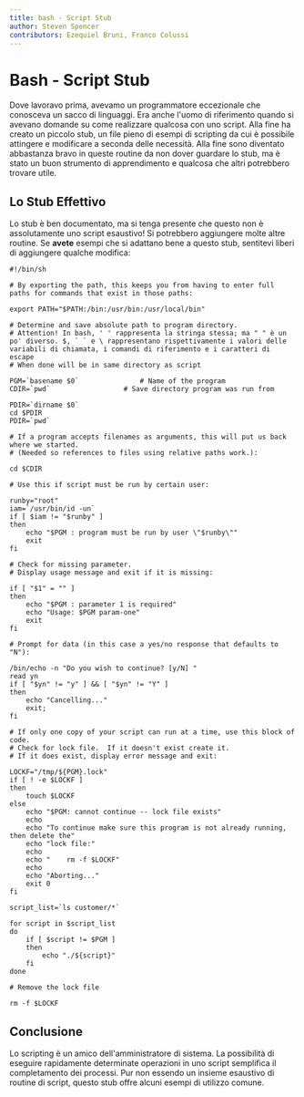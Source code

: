 ```yaml
---
title: bash - Script Stub
author: Steven Spencer
contributors: Ezequiel Bruni, Franco Colussi
---
```


# Bash - Script Stub

Dove lavoravo prima, avevamo un programmatore eccezionale che conosceva un sacco di linguaggi. Era anche l'uomo di riferimento quando si avevano domande su come realizzare qualcosa con uno script. Alla fine ha creato un piccolo stub, un file pieno di esempi di scripting da cui è possibile attingere e modificare a seconda delle necessità. Alla fine sono diventato abbastanza bravo in queste routine da non dover guardare lo stub, ma è stato un buon strumento di apprendimento e qualcosa che altri potrebbero trovare utile.

## Lo Stub Effettivo

Lo stub è ben documentato, ma si tenga presente che questo non è assolutamente uno script esaustivo! Si potrebbero aggiungere molte altre routine. Se **avete** esempi che si adattano bene a questo stub, sentitevi liberi di aggiungere qualche modifica:

```
#!/bin/sh

# By exporting the path, this keeps you from having to enter full paths for commands that exist in those paths:

export PATH="$PATH:/bin:/usr/bin:/usr/local/bin"

# Determine and save absolute path to program directory.
# Attention! In bash, ' ' rappresenta la stringa stessa; ma " " è un po' diverso. $, ` ` e \ rappresentano rispettivamente i valori delle variabili di chiamata, i comandi di riferimento e i caratteri di escape
# When done will be in same directory as script

PGM=`basename $0`               # Name of the program
CDIR=`pwd`                  # Save directory program was run from

PDIR=`dirname $0`
cd $PDIR
PDIR=`pwd`

# If a program accepts filenames as arguments, this will put us back where we started.
# (Needed so references to files using relative paths work.):

cd $CDIR

# Use this if script must be run by certain user:

runby="root"
iam=`/usr/bin/id -un`
if [ $iam != "$runby" ]
then
    echo "$PGM : program must be run by user \"$runby\""
    exit
fi

# Check for missing parameter.
# Display usage message and exit if it is missing:

if [ "$1" = "" ]
then
    echo "$PGM : parameter 1 is required"
    echo "Usage: $PGM param-one"
    exit
fi

# Prompt for data (in this case a yes/no response that defaults to "N"):

/bin/echo -n "Do you wish to continue? [y/N] "
read yn
if [ "$yn" != "y" ] && [ "$yn" != "Y" ]
then
    echo "Cancelling..."
    exit;
fi

# If only one copy of your script can run at a time, use this block of code.
# Check for lock file.  If it doesn't exist create it.
# If it does exist, display error message and exit:

LOCKF="/tmp/${PGM}.lock"
if [ ! -e $LOCKF ]
then
    touch $LOCKF
else
    echo "$PGM: cannot continue -- lock file exists"
    echo
    echo "To continue make sure this program is not already running, then delete the"
    echo "lock file:"
    echo
    echo "    rm -f $LOCKF"
    echo
    echo "Aborting..."
    exit 0
fi

script_list=`ls customer/*`

for script in $script_list
do
    if [ $script != $PGM ]
    then
        echo "./${script}"
    fi
done

# Remove the lock file

rm -f $LOCKF
```

## Conclusione

Lo scripting è un amico dell'amministratore di sistema. La possibilità di eseguire rapidamente determinate operazioni in uno script semplifica il completamento dei processi. Pur non essendo un insieme esaustivo di routine di script, questo stub offre alcuni esempi di utilizzo comune.
